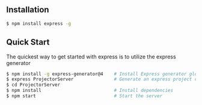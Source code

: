 ## Installation


```bash
$ npm install express -g
```

## Quick Start

  The quickest way to get started with express is to utilize the express generator

```bash
$ npm install -g express-generator@4    # Install Express generator globally
$ express ProjectorServer               # Generate an express project called ProjectorServer
$ cd ProjectorServer        
$ npm install                           # Install dependencies
$ npm start                             # Start the server
```
